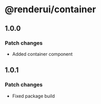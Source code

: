 # @renderui/container

## 1.0.0

### Patch changes

- Added container component

## 1.0.1

### Patch changes

- Fixed package build
